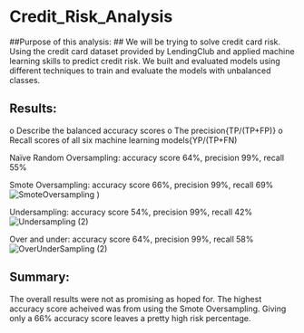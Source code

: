 # Credit_Risk_Analysis #

##Purpose of this analysis: ##
We will be trying to solve credit card risk. Using the credit card dataset provided by LendingClub and applied machine learning skills to predict credit risk. We built and evaluated models using different techniques to train and evaluate the models with unbalanced classes. 
## Results: ##

o	Describe the balanced accuracy scores
o	The precision{TP/(TP+FP)}
o	Recall scores of all six machine learning models{YP/(TP+FN)

Naïve Random Oversampling: accuracy score 64%, precision 99%, recall 55%

Smote Oversampling: accuracy score 66%, precision 99%, recall 69%
![SmoteOversampling](https://user-images.githubusercontent.com/83199109/133879971-f953c8ea-561b-4bbe-bba4-dc24bba0d018.png)
)

Undersampling: accuracy score 54%, precision 99%, recall 42%
![Undersampling (2)](https://user-images.githubusercontent.com/83199109/133879988-2532cf1f-e9e6-45d9-92ac-d94957c54062.png)

Over and under: accuracy score 64%, precision 99%, recall 58%
![OverUnderSampling (2)](https://user-images.githubusercontent.com/83199109/133880005-a5301b54-2b5f-4218-8890-0ee94ed0c8c1.png)

## Summary: ##
The overall results were not as promising as hoped for. The highest accuracy score acheived was from using the Smote Oversampling. Giving only a 66% accuracy score leaves a pretty high risk percentage.
